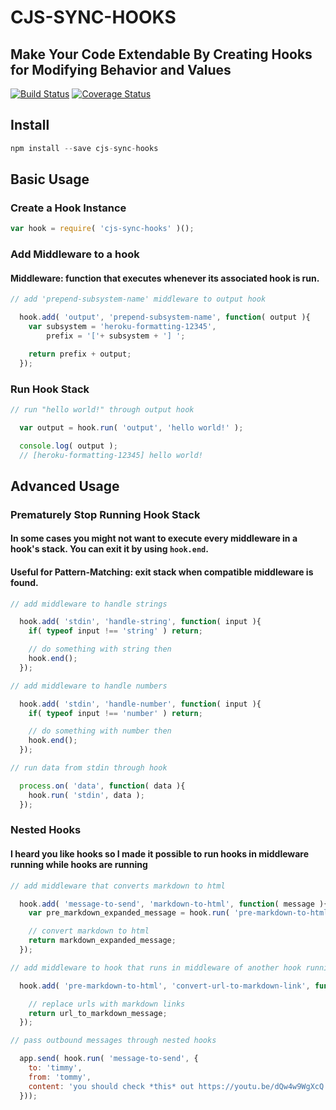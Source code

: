 CJS-SYNC-HOOKS
===
Make Your Code Extendable By Creating Hooks for Modifying Behavior and Values
---
[![Build Status](https://travis-ci.org/Akamaozu/cjs-sync-hooks.svg?branch=master)](https://travis-ci.org/Akamaozu/cjs-sync-hooks)
[![Coverage Status](https://coveralls.io/repos/github/Akamaozu/cjs-sync-hooks/badge.svg?branch=master)](https://coveralls.io/github/Akamaozu/cjs-sync-hooks?branch=master)

## Install
```js
npm install --save cjs-sync-hooks
```

## Basic Usage

### Create a Hook Instance

```js
var hook = require( 'cjs-sync-hooks' )();
```

### Add Middleware to a hook
#### Middleware: function that executes whenever its associated hook is run. 

```js
// add 'prepend-subsystem-name' middleware to output hook

  hook.add( 'output', 'prepend-subsystem-name', function( output ){
    var subsystem = 'heroku-formatting-12345',
        prefix = '['+ subsystem + '] ';

    return prefix + output; 
  });
```

### Run Hook Stack

```js
// run "hello world!" through output hook

  var output = hook.run( 'output', 'hello world!' );

  console.log( output ); 
  // [heroku-formatting-12345] hello world!
```

## Advanced Usage

### Prematurely Stop Running Hook Stack
#### In some cases you might not want to execute every middleware in a hook's stack. You can exit it by using `hook.end`.
#### Useful for Pattern-Matching: exit stack when compatible middleware is found.

```js
// add middleware to handle strings

  hook.add( 'stdin', 'handle-string', function( input ){
    if( typeof input !== 'string' ) return;

    // do something with string then
    hook.end();
  });

// add middleware to handle numbers

  hook.add( 'stdin', 'handle-number', function( input ){
    if( typeof input !== 'number' ) return;

    // do something with number then
    hook.end();
  });

// run data from stdin through hook

  process.on( 'data', function( data ){
    hook.run( 'stdin', data );
  });
```

### Nested Hooks
#### I heard you like hooks so I made it possible to run hooks in middleware running while hooks are running
```js
// add middleware that converts markdown to html

  hook.add( 'message-to-send', 'markdown-to-html', function( message ){
    var pre_markdown_expanded_message = hook.run( 'pre-markdown-to-html', message );

    // convert markdown to html
    return markdown_expanded_message;
  });

// add middleware to hook that runs in middleware of another hook running

  hook.add( 'pre-markdown-to-html', 'convert-url-to-markdown-link', function( message ){

    // replace urls with markdown links
    return url_to_markdown_message;
  });

// pass outbound messages through nested hooks

  app.send( hook.run( 'message-to-send', {
    to: 'timmy',
    from: 'tommy',
    content: 'you should check *this* out https://youtu.be/dQw4w9WgXcQ'
  }));
```